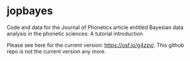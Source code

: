 # jopbayes
Code and data for the Journal of Phonetics article entitled Bayesian data analysis in the phonetic sciences: A tutorial introduction

Please see here for the current version: https://osf.io/g4zpv/. This github repo is not the current version any more. 
